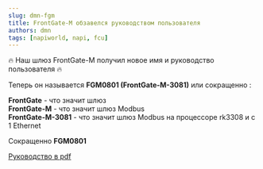 ```yaml
---
slug: dmn-fgm
title: FrontGate-М обзавелся руководством пользователя
authors: dmn
tags: [napiworld, napi, fcu]
---
```


:fire: Наш шлюз FrontGate-M получил новое имя и руководство пользователя :fire:

Теперь он называется **FGM0801 (FrontGate-M-3081)** или сокращенно  :

**FrontGate** - что значит шлюз \
**FrontGate-M** - что значит шлюз Modbus \
**FrontGate-M-3081** - что значит шлюз Modbus на процессоре rk3308 и с 1 Ethernet

Сокращенно **FGM0801**

[Руководство в pdf](../../docs/special/frontgate-m/pdf/fgm0801-userguide-1-1.pdf)
